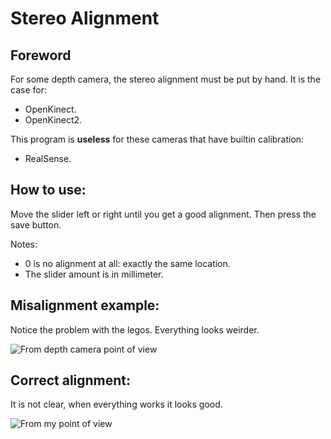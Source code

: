 # Stereo Alignment

## Foreword

For some depth camera, the stereo alignment must be put by hand. It is the case for:

* OpenKinect.
* OpenKinect2. 

This program is **useless** for these cameras that have builtin calibration: 

* RealSense. 

## How to use:

Move the slider left or right until you get a good alignment. Then press the save button.

Notes: 

* 0 is no alignment at all: exactly the same location. 
* The slider amount is in millimeter. 

## Misalignment example:

Notice the problem with the legos. Everything looks weirder. 

![From depth camera point of view](https://github.com/poqudrof/Papart-examples/blob/master/papart-examples/DepthCamera/calibration/invalid.png)


## Correct alignment:

It is not clear, when everything works it looks good.

![From my point of view](https://github.com/poqudrof/Papart-examples/blob/master/papart-examples/DepthCamera/calibration/SteroAlignment/correct.png)



